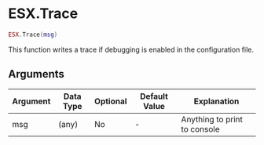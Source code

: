 # ESX.Trace

```lua
ESX.Trace(msg)
```

This function writes a trace if debugging is enabled in the configuration file.

## Arguments

| Argument | Data Type | Optional | Default Value | Explanation                  |
|----------|-----------|----------|---------------|------------------------------|
| msg      | (any)     | No       | -             | Anything to print to console |

